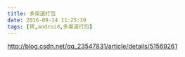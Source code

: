 ```yaml
---
title: 多渠道打包
date: 2016-09-14 11:25:19
tags: [转,android,多渠道打包] 
---
```

http://blog.csdn.net/qq_23547831/article/details/51569261